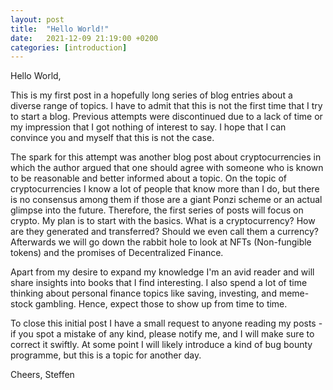 ```yaml
---
layout: post
title:  "Hello World!"
date:   2021-12-09 21:19:00 +0200
categories: [introduction]
---
```


Hello World,

This is my first post in a hopefully long series of blog entries about a diverse range of topics.
I have to admit that this is not the first time that I try to start a blog.
Previous attempts were discontinued due to a lack of time or my impression that I got nothing
of interest to say.
I hope that I can convince you and myself that this is not the case.

The spark for this attempt was another blog post about cryptocurrencies in which the author
argued that one should agree with someone who is known to be reasonable and better informed about a topic.
On the topic of cryptocurrencies I know a lot of people that know more than I do, but there is no consensus
among them if those are a giant Ponzi scheme or an actual glimpse into the future.
Therefore, the first series of posts will focus on crypto.
My plan is to start with the basics.
What is a cryptocurrency?
How are they generated and transferred?
Should we even call them a currency?
Afterwards we will go down the rabbit hole to look at NFTs (Non-fungible tokens) and the promises of Decentralized
Finance.

Apart from my desire to expand my knowledge I'm an avid reader and will share insights into books that I find interesting.
I also spend a lot of time thinking about personal finance topics like saving, investing, and meme-stock gambling.
Hence, expect those to show up from time to time.

To close this initial post I have a small request to anyone reading my posts - if you spot a mistake of any kind, please
notify me, and I will make sure to correct it swiftly.
At some point I will likely introduce a kind of bug bounty programme, but this is a topic for another day.

Cheers,
Steffen
